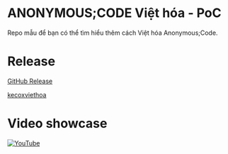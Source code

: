 # ANONYMOUS;CODE Việt hóa - PoC

Repo mẫu để bạn có thể tìm hiểu thêm cách Việt hóa Anonymous;Code.

# Release
[GitHub Release](https://github.com/kecox42069/ANONYMOUS-CODE_Vietnamese_PoC/releases/tag/release/)

[kecoxviethoa](https://download.kecoxviethoa.me/k5/archive/acvh.zip)

# Video showcase
[![YouTube](https://download.kecoxviethoa.me/images/ac_poc_youtube.jpg)](https://www.youtube.com/watch?v=0eijmtt4kRE)
